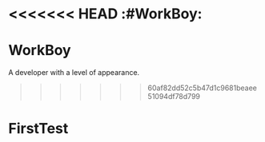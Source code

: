 <<<<<<< HEAD
:#WorkBoy:
=======
# WorkBoy
A developer with a level of appearance.
>>>>>>> 60af82dd52c5b47d1c9681beaee51094df78d799
# FirstTest
